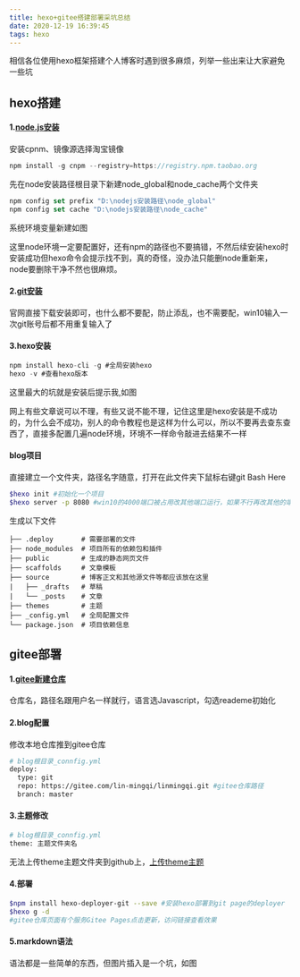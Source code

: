 ```yaml
---
title: hexo+gitee搭建部署采坑总结
date: 2020-12-19 16:39:45
tags: hexo
---
```

相信各位使用hexo框架搭建个人博客时遇到很多麻烦，列举一些出来让大家避免一些坑
<!-- more -->
## hexo搭建

#### 1.[node.js安装](https://nodejs.org/zh-cn/)

安装cpnm、镜像源选择淘宝镜像

```js
npm install -g cnpm --registry=https://registry.npm.taobao.org
```

先在node安装路径根目录下新建node_global和node_cache两个文件夹

```js
npm config set prefix "D:\nodejs安装路径\node_global"
npm config set cache "D:\nodejs安装路径\node_cache"
```

系统环境变量新建如图



这里node环境一定要配置好，还有npm的路径也不要搞错，不然后续安装hexo时安装成功但hexo命令会提示找不到，真的奇怪，没办法只能删node重新来，node要删除干净不然也很麻烦。

#### 2.[git安装](https://git-scm.com/downloads)

官网直接下载安装即可，也什么都不要配，防止添乱，也不需要配，win10输入一次git账号后都不用重复输入了

#### 3.hexo安装

```js
npm install hexo-cli -g #全局安装hexo
hexo -v #查看hexo版本
```

这里最大的坑就是安装后提示我,如图



网上有些文章说可以不理，有些又说不能不理，记住这里是hexo安装是不成功的，为什么会不成功，别人的命令教程也是这样为什么可以，所以不要再去查东查西了，直接多配置几遍node环境，环境不一样命令敲进去结果不一样

#### blog项目

直接建立一个文件夹，路径名字随意，打开在此文件夹下鼠标右键git Bash Here

```bash
$hexo init #初始化一个项目
$hexo server -p 8080 #win10的4000端口被占用改其他端口运行，如果不行再改其他的端口
```

生成以下文件

```.
├── .deploy       # 需要部署的文件
├── node_modules  # 项目所有的依赖包和插件
├── public        # 生成的静态网页文件
├── scaffolds     # 文章模板
├── source        # 博客正文和其他源文件等都应该放在这里
|   ├── _drafts   # 草稿
|   └── _posts    # 文章
├── themes        # 主题
├── _config.yml   # 全局配置文件
└── package.json  # 项目依赖信息
```

## gitee部署

#### 1.[gitee新建仓库](https://gitee.com/)

仓库名，路径名跟用户名一样就行，语言选Javascript，勾选reademe初始化

#### 2.blog配置

修改本地仓库推到gitee仓库

```bash
# blog根目录_connfig.yml
deploy:
  type: git 
  repo: https://gitee.com/lin-mingqi/linmingqi.git #gitee仓库路径
  branch: master
```

#### 3.主题修改

```bash
# blog根目录_connfig.yml
theme: 主题文件夹名
```

无法上传theme主题文件夹到github上，[上传theme主题](https://zhuanlan.zhihu.com/p/349280018)


#### 4.部署

```bash
$npm install hexo-deployer-git --save #安装hexo部署到git page的deployer
$hexo g -d 
#gitee仓库页面有个服务Gitee Pages点击更新，访问链接查看效果
```

#### 5.markdown语法

语法都是一些简单的东西，但图片插入是一个坑，如图





